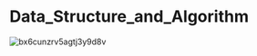 # Data_Structure_and_Algorithm

![bx6cunzrv5agtj3y9d8v](https://github.com/Ashish1100/Data_Structure_and_Algorithm/assets/97810143/0686e7c7-7342-4364-880f-f05700a8ec3c)
